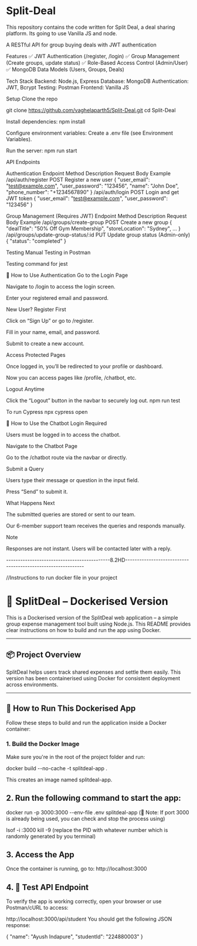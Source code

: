# Split-Deal
This repository contains the code written for Split Deal, a deal sharing platform. Its going to use Vanilla JS and node.

A RESTful API for group buying deals with JWT authentication

Features
✅ JWT Authentication (/register, /login)
✅ Group Management (Create groups, update status)
✅ Role-Based Access Control (Admin/User)
✅ MongoDB Data Models (Users, Groups, Deals)

Tech Stack
Backend: Node.js, Express
Database: MongoDB
Authentication: JWT, Bcrypt
Testing: Postman
Frontend: Vanilla JS

Setup
Clone the repo

git clone https://github.com/vaghelaparth5/Split-Deal.git
cd Split-Deal

Install dependencies:
npm install

Configure environment variables:
Create a .env file (see Environment Variables).

Run the server:
npm run start

API Endpoints

Authentication
Endpoint	Method	Description	Request Body Example
/api/auth/register	POST	Register a new user	{ "user_email": "test@example.com", "user_password": "123456", "name": "John Doe", "phone_number": "+1234567890" }
/api/auth/login	POST	Login and get JWT token	{ "user_email": "test@example.com", "user_password": "123456" }

Group Management (Requires JWT)
Endpoint	Method	Description	Request Body Example
/api/groups/create-group	POST	Create a new group	{ "dealTitle": "50% Off Gym Membership", "storeLocation": "Sydney", ... }
/api/groups/update-group-status/:id	PUT	Update group status (Admin-only)	{ "status": "completed" }

Testing
Manual Testing in Postman

Testing command for jest 

🔐 How to Use Authentication
Go to the Login Page

Navigate to /login to access the login screen.

Enter your registered email and password.

New User? Register First

Click on “Sign Up” or go to /register.

Fill in your name, email, and password.

Submit to create a new account.

Access Protected Pages

Once logged in, you’ll be redirected to your profile or dashboard.

Now you can access pages like /profile, /chatbot, etc.

Logout Anytime

Click the “Logout” button in the navbar to securely log out.
npm run test

To run Cypress 
npx cypress open


🤖 How to Use the Chatbot
Login Required

Users must be logged in to access the chatbot.

Navigate to the Chatbot Page

Go to the /chatbot route via the navbar or directly.

Submit a Query

Users type their message or question in the input field.

Press “Send” to submit it.

What Happens Next

The submitted queries are stored or sent to our team.

Our 6-member support team receives the queries and responds manually.

Note

Responses are not instant. Users will be contacted later with a reply.



--------------------------------------------8.2HD------------------------------------------------------------



//Instructions to run docker file in your project
# 🚀 SplitDeal – Dockerised Version

This is a Dockerised version of the SplitDeal web application – a simple group expense management tool built using Node.js. This README provides clear instructions on how to build and run the app using Docker.

---

## 📦 Project Overview

SplitDeal helps users track shared expenses and settle them easily. This version has been containerised using Docker for consistent deployment across environments.

---

## 🔧 How to Run This Dockerised App

Follow these steps to build and run the application inside a Docker container:

### 1. Build the Docker Image

Make sure you're in the root of the project folder and run:

docker build --no-cache -t splitdeal-app .

This creates an image named splitdeal-app.

## 2. Run the following command to start the app:

docker run -p 3000:3000 --env-file .env splitdeal-app (📝 Note: If port 3000 is already being used, you can check and stop the process using)

lsof -i :3000
kill -9 <PID>(replace the PID with whatever number which is randomly generated by you terminal)

## 3. Access the App
Once the container is running, go to: http://localhost:3000

## 4. 🧪 Test API Endpoint
To verify the app is working correctly, open your browser or use Postman/cURL to access:

http://localhost:3000/api/student
You should get the following JSON response:

{
  "name": "Ayush Indapure",
  "studentId": "224880003"
}



